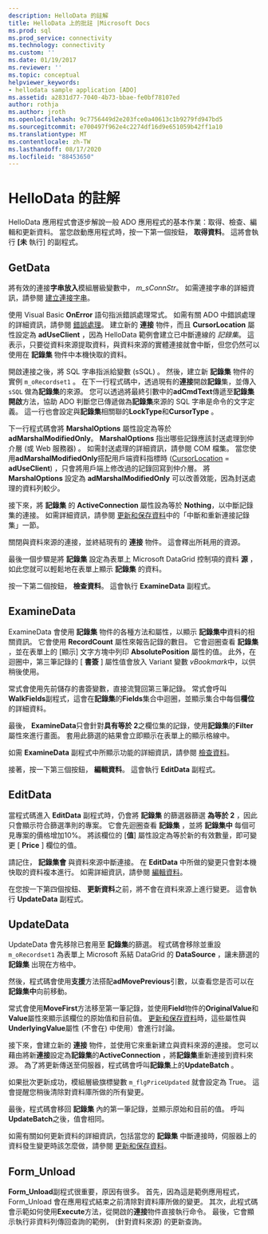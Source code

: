 ```yaml
---
description: HelloData 的註解
title: HelloData 上的批註 |Microsoft Docs
ms.prod: sql
ms.prod_service: connectivity
ms.technology: connectivity
ms.custom: ''
ms.date: 01/19/2017
ms.reviewer: ''
ms.topic: conceptual
helpviewer_keywords:
- hellodata sample application [ADO]
ms.assetid: a2831d77-7040-4b73-bbae-fe0bf78107ed
author: rothja
ms.author: jroth
ms.openlocfilehash: 9c7756449d2e203fce0a40613c1b9279fd947bd5
ms.sourcegitcommit: e700497f962e4c2274df16d9e651059b42ff1a10
ms.translationtype: MT
ms.contentlocale: zh-TW
ms.lasthandoff: 08/17/2020
ms.locfileid: "88453650"
---
```

# <a name="comments-on-hellodata"></a>HelloData 的註解
HelloData 應用程式會逐步解說一般 ADO 應用程式的基本作業：取得、檢查、編輯和更新資料。 當您啟動應用程式時，按一下第一個按鈕， **取得資料**。 這將會執行 **[未** 執行] 的副程式。  
  
## <a name="getdata"></a>GetData  
 將有效的連接**字串放入**模組層級變數中， *m_sConnStr*。 如需連接字串的詳細資訊，請參閱 [建立連接字串](../../../ado/guide/data/creating-a-connection-string.md)。  
  
 使用 Visual Basic **OnError** 語句指派錯誤處理常式。 如需有關 ADO 中錯誤處理的詳細資訊，請參閱 [錯誤處理](../../../ado/guide/data/error-handling.md)。 建立新的 **連接** 物件，而且 **CursorLocation** 屬性設定為 **adUseClient** ，因為 HelloData 範例會建立已中斷連線的 *記錄集*。 這表示，只要從資料來源提取資料，與資料來源的實體連接就會中斷，但您仍然可以使用在 **記錄集** 物件中本機快取的資料。  
  
 開啟連接之後，將 SQL 字串指派給變數 (sSQL) 。 然後，建立新 **記錄集** 物件的實例 `m_oRecordset1` 。 在下一行程式碼中，透過現有的**連接**開啟**記錄**集，並傳入 `sSQL` 做為**記錄集**的來源。 您可以透過將最終引數中的**adCmdText**傳遞至**記錄集開啟**方法，協助 ADO 判斷您已傳遞做為**記錄集**來源的 SQL 字串是命令的文字定義。 這一行也會設定與**記錄集**相關聯的**LockType**和**CursorType** 。  
  
 下一行程式碼會將 **MarshalOptions** 屬性設定為等於 **adMarshalModifiedOnly**。 **MarshalOptions** 指出哪些記錄應該封送處理到仲介層 (或 Web 服務器) 。 如需封送處理的詳細資訊，請參閱 COM 檔集。 當您使用**adMarshalModifiedOnly**搭配用戶端資料指標時 ([CursorLocation](../../../ado/reference/ado-api/cursorlocation-property-ado.md)  =  **adUseClient**) ，只會將用戶端上修改過的記錄回寫到仲介層。 將 **MarshalOptions** 設定為 **adMarshalModifiedOnly** 可以改善效能，因為封送處理的資料列較少。  
  
 接下來，將 **記錄集** 的 **ActiveConnection** 屬性設為等於 **Nothing**，以中斷記錄集的連接。 如需詳細資訊，請參閱 [更新和保存資料](../../../ado/guide/data/updating-and-persisting-data.md)中的「中斷和重新連接記錄集」一節。  
  
 關閉與資料來源的連接，並終結現有的 **連接** 物件。 這會釋出所耗用的資源。  
  
 最後一個步驟是將 **記錄集** 設定為表單上 Microsoft DataGrid 控制項的資料 **源** ，如此您就可以輕鬆地在表單上顯示 **記錄集** 的資料。  
  
 按一下第二個按鈕， **檢查資料**。 這會執行 **ExamineData** 副程式。  
  
## <a name="examinedata"></a>ExamineData  
 ExamineData 會使用 **記錄集** 物件的各種方法和屬性，以顯示 **記錄集中**資料的相關資訊。 它會使用 **RecordCount** 屬性來報告記錄的數目。 它會迴圈查看 **記錄集** ，並在表單上的 [顯示] 文字方塊中列印 **AbsolutePosition** 屬性的值。 此外，在迴圈中，第三筆記錄的 [ **書簽** ] 屬性值會放入 Variant 變數 *vBookmark*中，以供稍後使用。  
  
 常式會使用先前儲存的書簽變數，直接流覽回第三筆記錄。 常式會呼叫**WalkFields**副程式，這會在**記錄集**的**Fields**集合中迴圈，並顯示集合中每個**欄位**的詳細資料。  
  
 最後， **ExamineData**只會針對**具有等於 2**之欄位集的記錄，使用**記錄集**的**Filter**屬性來進行畫面。 套用此篩選的結果會立即顯示在表單上的顯示格線中。  
  
 如需 **ExamineData** 副程式中所顯示功能的詳細資訊，請參閱 [檢查資料](../../../ado/guide/data/examining-data.md)。  
  
 接著，按一下第三個按鈕， **編輯資料**。 這會執行 **EditData** 副程式。  
  
## <a name="editdata"></a>EditData  
 當程式碼進入 **EditData** 副程式時，仍會將 **記錄集** 的篩選器篩選 **為等於 2** ，因此只會顯示符合篩選準則的專案。 它會先迴圈查看 **記錄集** ，並將 **記錄集中** 每個可見專案的價格增加10%。 將該欄位的 [**值**] 屬性設定為等於新的有效數量，即可變更 [ **Price** ] 欄位的值。  
  
 請記住， **記錄集會** 與資料來源中斷連接。 在 **EditData** 中所做的變更只會對本機快取的資料複本進行。 如需詳細資訊，請參閱 [編輯資料](../../../ado/guide/data/editing-data.md)。  
  
 在您按一下第四個按鈕、 **更新資料**之前，將不會在資料來源上進行變更。 這會執行 **UpdateData** 副程式。  
  
## <a name="updatedata"></a>UpdateData  
 UpdateData 會先移除已套用至 **記錄集**的篩選。 程式碼會移除並重設 `m_oRecordset1` 為表單上 Microsoft 系結 DataGrid 的 **DataSource** ，讓未篩選的 **記錄集** 出現在方格中。  
  
 然後，程式碼會使用**支援**方法搭配**adMovePrevious**引數，以查看您是否可以在**記錄集中**向前移動。  
  
 常式會使用**MoveFirst**方法移至第一筆記錄，並使用**Field**物件的**OriginalValue**和**Value**屬性來顯示該欄位的原始值和目前值。 [更新和保存資料](../../../ado/guide/data/updating-and-persisting-data.md)時，這些屬性與**UnderlyingValue**屬性 (不會在) 中使用）會進行討論。  
  
 接下來，會建立新的 **連接** 物件，並使用它來重新建立與資料來源的連接。 您可以藉由將新**連接**設定為**記錄集**的**ActiveConnection** ，將**記錄集**重新連接到資料來源。 為了將更新傳送至伺服器，程式碼會呼叫**記錄集**上的**UpdateBatch** 。  
  
 如果批次更新成功，模組層級旗標變數 `m_flgPriceUpdated` 就會設定為 True。 這會提醒您稍後清除對資料庫所做的所有變更。  
  
 最後，程式碼會移回 **記錄集** 內的第一筆記錄，並顯示原始和目前的值。 呼叫 **UpdateBatch**之後，值會相同。  
  
 如需有關如何更新資料的詳細資訊，包括當您的 **記錄集** 中斷連接時，伺服器上的資料發生變更時該怎麼做，請參閱 [更新和保存資料](../../../ado/guide/data/updating-and-persisting-data.md)。  
  
## <a name="form_unload"></a>Form_Unload  
 **Form_Unload**副程式很重要，原因有很多。 首先，因為這是範例應用程式，Form_Unload 會在應用程式結束之前清除對資料庫所做的變更。 其次，此程式碼會示範如何使用**Execute**方法，從開啟的**連接**物件直接執行命令。 最後，它會顯示執行非資料列傳回查詢的範例， (針對資料來源) 的更新查詢。
